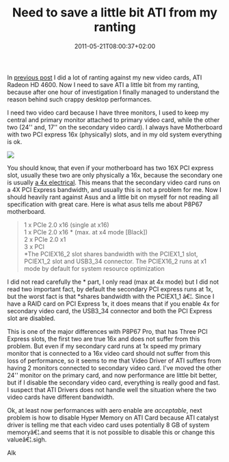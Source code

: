 ﻿---
title: "Need to save a little bit ATI from my ranting"
description: ""
date: 2011-05-21T08:00:37+02:00
draft: false
tags: [General]
categories: [General]
---
In [previous post](http://www.codewrecks.com/blog/index.php/2011/05/21/new-video-card-are-only-for-gamers-maybe/) I did a lot of ranting against my new video cards, ATI Radeon HD 4600. Now I need to save ATI a little bit from my ranting, because after one hour of investigation I finally managed to understand the reason behind such crappy desktop performances.

I need two video card because I have three monitors, I used to keep my central and primary monitor attached to primary video card, while the other two (24'' and, 17'' on the secondary video card). I always have Motherboard with two PCI express 16x (physically) slots, and in my old system everything is ok.

![](http://www.dirtymouse.co.uk/wp-content/uploads/ok_regular.jpg)

You should know, that even if your motherboard has two 16X PCI express slot, usually these two are only physically a 16x, because the secondary one is usually [a 4x electrical](http://forums.anandtech.com/showthread.php?t=1976657). This means that the secondary video card runs on a 4X PCI Express bandwidth, and usually this is not a problem for me. Now I should heavily rant against Asus and a little bit on myself for not reading all specification with great care. Here is what asus tells me about P8P67 motherboard.

> 1 x PCIe 2.0 x16 (single at x16)       
> 1 x PCIe 2.0 x16 \* (max. at x4 mode [Black])        
> 2 x PCIe 2.0 x1        
> 3 x PCI        
> \*The PCIEX16\_2 slot shares bandwidth with the PCIEX1\_1 slot, PCIEX1\_2 slot and USB3\_34 connector. The PCIEX16\_2 runs at x1 mode by default for system resource optimization

I did not read carefully the \* part, I only read (max at 4x mode) but I did not read two important fact, by default the secondary PCI express runs at 1x, but the worst fact is that *shares bandwidth with the PCIEX1\_1 â€¦. Since I have a RAID card on PCI Express 1x, it does means that if you enable 4x for secondary video card, the USB3\_34 connector and both the PCI Express slot are disabled.

This is one of the major differences with P8P67 Pro, that has Three PCI Express slots, the first two are true 16x and does not suffer from this problem. But even if my secondary card runs at 1x speed my primary monitor that is connected to a 16x video card should not suffer from this loss of performance, so it seems to me that Video Driver of ATI suffers from having 2 monitors connected to secondary video card. I've moved the other 24'' monitor on the primary card, and now performance are little bit better, but if I disable the secondary video card, everything is really good and fast. I suspect that ATI Drivers does not handle well the situation where the two video cards have different bandwidth.

Ok, at least now performances with aero enable are *acceptable*, next problem is how to disable Hyper Memory on ATI Card because ATI catalyst driver is telling me that each video card uses potentially 8 GB of system memoryâ€¦.and seems that it is not possible to disable this or change this valueâ€¦.sigh.

Alk
